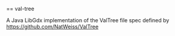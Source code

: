 == val-tree

A Java LibGdx implementation of the ValTree file spec defined by https://github.com/NatWeiss/ValTree
    
